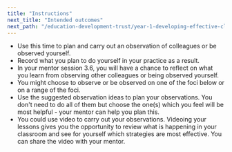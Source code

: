 ```yaml
---
title: "Instructions"
next_title: "Intended outcomes"
next_path: "/education-development-trust/year-1-developing-effective-classroom-practice/spring-week-6-ect-intended-outcomes"
---
```


- Use this time to plan and carry out an observation of colleagues or be observed yourself.
- Record what you plan to do yourself in your practice as a result.
- In your mentor session 3.6, you will have a chance to reflect on what you learn from observing other colleagues or being observed yourself.
- You might choose to observe or be observed on one of the foci below or on a range of the foci.
- Use the suggested observation ideas to plan your observations. You don't need to do all of them but choose the one(s) which you feel will be most helpful - your mentor can help you plan this.
- You could use video to carry out your observations. Videoing your lessons gives you the opportunity to review what is happening in your classroom and see for yourself which strategies are most effective. You can share the video with your mentor.
